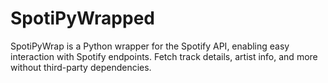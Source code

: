 # SpotiPyWrapped
SpotiPyWrap is a Python wrapper for the Spotify API, enabling easy interaction with Spotify endpoints. Fetch track details, artist info, and more without third-party dependencies.
